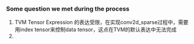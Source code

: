 ### Some question we met during the process
1. TVM Tensor Expression 的表达受限，在实现conv2d_sparse过程中，需要用index tensor来控制data tensor，这点在TVM的默认表达中无法完成
2. 
